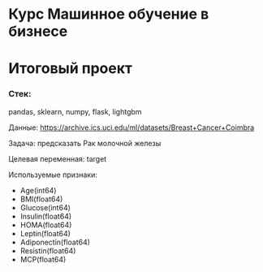 # Курс Машинное обучение в бизнесе

# Итоговый проект

### Стек:
pandas, sklearn, numpy, flask, lightgbm


Данные: https://archive.ics.uci.edu/ml/datasets/Breast+Cancer+Coimbra

Задача: предсказать Рак молочной железы

Целевая переменная: target

Используемые признаки:

* Age(int64)
* BMI(float64) 
* Glucose(int64)
* Insulin(float64)
* HOMA(float64)
* Leptin(float64)
* Adiponectin(float64)
* Resistin(float64)
* MCP(float64)
